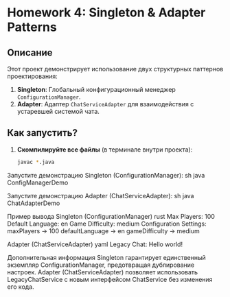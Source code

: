 # Homework 4: Singleton & Adapter Patterns

## **Описание**
Этот проект демонстрирует использование двух структурных паттернов проектирования:
1. **Singleton**: Глобальный конфигурационный менеджер `ConfigurationManager`.
2. **Adapter**: Адаптер `ChatServiceAdapter` для взаимодействия с устаревшей системой чата.

## **Как запустить?**
1. **Скомпилируйте все файлы** (в терминале внутри проекта):  
   ```sh
   javac *.java
   
Запустите демонстрацию Singleton (ConfigurationManager):
sh
java ConfigManagerDemo

Запустите демонстрацию Adapter (ChatServiceAdapter):
sh
java ChatAdapterDemo

Пример вывода
Singleton (ConfigurationManager)
rust
Max Players: 100
Default Language: en
Game Difficulty: medium
Configuration Settings:
maxPlayers -> 100
defaultLanguage -> en
gameDifficulty -> medium

Adapter (ChatServiceAdapter)
yaml
Legacy Chat: Hello world!

Дополнительная информация
Singleton гарантирует единственный экземпляр ConfigurationManager, предотвращая дублирование настроек.
Adapter (ChatServiceAdapter) позволяет использовать LegacyChatService с новым интерфейсом ChatService без изменения его кода.
